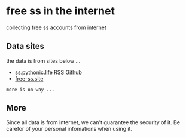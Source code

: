 # free ss in the internet

collecting free ss accounts from internet


## Data sites

the data is from sites below ...

* [ss.pythonic.life](https://ss.pythonic.life)   [RSS](https://raw.githubusercontent.com/AmazingDM/sub/master/ssrshare.com)   [Github](https://github.com/the0demiurge/ShadowSocksShare)
* [free-ss.site](https://free-ss.site)

`more is on way ...`

## More

Since all data is from internet, we can't guarantee the security of it. Be carefor of your personal infomations when using it.


